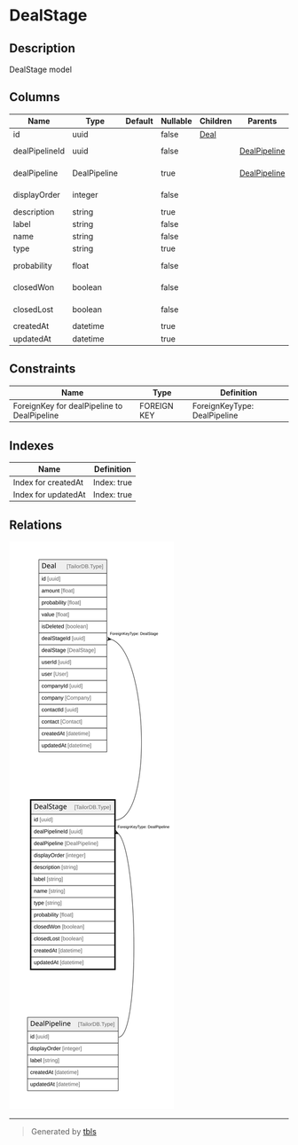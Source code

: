 # DealStage

## Description

DealStage model

## Columns

| Name | Type | Default | Nullable | Children | Parents | Comment |
| ---- | ---- | ------- | -------- | -------- | ------- | ------- |
| id | uuid |  | false | [Deal](Deal.md) |  |  |
| dealPipelineId | uuid |  | false |  | [DealPipeline](DealPipeline.md) | DealPipeline ID |
| dealPipeline | DealPipeline |  | true |  | [DealPipeline](DealPipeline.md) | Link to the DealPipeline |
| displayOrder | integer |  | false |  |  | Display Order |
| description | string |  | true |  |  | Description |
| label | string |  | false |  |  | Label |
| name | string |  | false |  |  | Name |
| type | string |  | true |  |  | Stage type |
| probability | float |  | false |  |  | Default probability |
| closedWon | boolean |  | false |  |  | Closed Won? |
| closedLost | boolean |  | false |  |  | Closed Lost? |
| createdAt | datetime |  | true |  |  | createdAt |
| updatedAt | datetime |  | true |  |  | updatedAt |

## Constraints

| Name | Type | Definition |
| ---- | ---- | ---------- |
| ForeignKey for dealPipeline to DealPipeline | FOREIGN KEY | ForeignKeyType: DealPipeline |

## Indexes

| Name | Definition |
| ---- | ---------- |
| Index for createdAt | Index: true |
| Index for updatedAt | Index: true |

## Relations

![er](DealStage.svg)

---

> Generated by [tbls](https://github.com/k1LoW/tbls)
